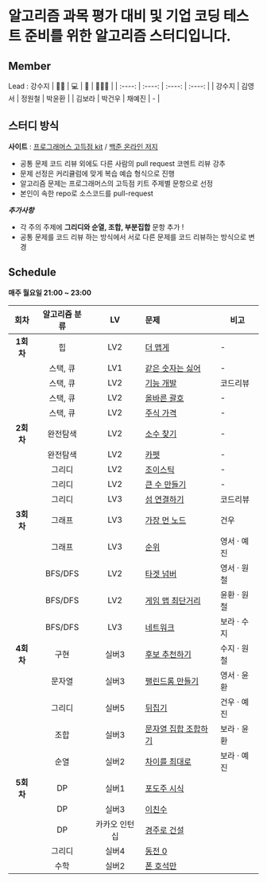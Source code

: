 # 알고리즘 과목 평가 대비 및 기업 코딩 테스트 준비를 위한 알고리즘 스터디입니다.

## Member

Lead : 강수지
| 🤸‍♂️ | 💻 | 📖 | 🤸🏻‍♀️ |
| :----: | :----: | :----: | :----: |
| 강수지 | 김영서 | 정원철 | 박윤환 |
| 김보라 | 박건우 | 채예진 | - |

## 스터디 방식

**사이트** : [프로그래머스 고득점 kit](https://school.programmers.co.kr/learn/challenges?tab=algorithm_practice_kit) /
[백준 온라인 저지](https://www.acmicpc.net/lectures)

-   공통 문제 코드 리뷰 외에도 다른 사람의 pull request 코멘트 리뷰 강추
-   문제 선정은 커리큘럼에 맞게 복습 예습 형식으로 진행
-   알고리즘 문제는 프로그래머스의 고득점 키트 주제별 문항으로 선정
-   본인이 속한 repo로 소스코드를 pull-request

***추가사항***
- 각 주의 주제에 **그리디와 순열, 조합, 부분집합** 문항 추가 !
- 공통 문제를 코드 리뷰 하는 방식에서 서로 다른 문제를 코드 리뷰하는 방식으로 변경

## Schedule

<b>매주 월요일 21:00 ~ 23:00</b>

| 회차  | 알고리즘 분류 | LV  | 문제                                                                                | 비고    |
| :---: | :-----------: | :-: | :---------------------------------------------------------------------------------- | -------- |
| **1회차** |      힙       | LV2 | [더 맵게](https://school.programmers.co.kr/learn/courses/30/lessons/42626)          | -        |
|  |   스택, 큐    | LV1 | [같은 숫자는 싫어](https://school.programmers.co.kr/learn/courses/30/lessons/12906) | -        |
|  |   스택, 큐    | LV2 | [기능 개발](https://school.programmers.co.kr/learn/courses/30/lessons/42586)        | 코드리뷰 |
|  |   스택, 큐    | LV2 | [올바른 괄호](https://school.programmers.co.kr/learn/courses/30/lessons/12909)      | -        |
|  |   스택, 큐    | LV2 | [주식 가격](https://school.programmers.co.kr/learn/courses/30/lessons/42584)        | -        |
| **2회차** |   완전탐색    | LV2 | [소수 찾기](https://school.programmers.co.kr/learn/courses/30/lessons/42839)        | -        |
|  |   완전탐색    | LV2 | [카펫](https://school.programmers.co.kr/learn/courses/30/lessons/42842)             | -        |
|  |   그리디    | LV2 | [조이스틱](https://school.programmers.co.kr/learn/courses/30/lessons/42860)         | -        |
|  |   그리디    | LV2 | [큰 수 만들기](https://school.programmers.co.kr/learn/courses/30/lessons/42883)     | -        |
|  |   그리디    | LV3 | [섬 연결하기](https://school.programmers.co.kr/learn/courses/30/lessons/42861)      | 코드리뷰 |
| **3회차** |   그래프    | LV3 | [가장 먼 노드](https://school.programmers.co.kr/learn/courses/30/lessons/49189)        | 건우        |
|  |   그래프    | LV3 | [순위](https://school.programmers.co.kr/learn/courses/30/lessons/49191)             | 영서 · 예진        |
|  |   BFS/DFS    | LV2 | [타겟 넘버](https://school.programmers.co.kr/learn/courses/30/lessons/43165)         | 영서 · 원철        |
|  |   BFS/DFS    | LV2 | [게임 맵 최단거리](https://school.programmers.co.kr/learn/courses/30/lessons/1844)     | 윤환 · 원철    |
|  |   BFS/DFS    | LV3 | [네트워크](https://school.programmers.co.kr/learn/courses/30/lessons/43162)      | 보라 · 수지 |
| **4회차** | 구현 | 실버3 | [후보 추천하기](https://www.acmicpc.net/problem/1713) | 수지 · 원철 |
| | 문자열 | 실버3 | [팰린드롬 만들기](https://www.acmicpc.net/problem/1213) | 영서 · 윤환 |
| | 그리디 | 실버5 | [뒤집기](https://www.acmicpc.net/problem/1439) | 건우 · 예진 |
| | 조합 | 실버3 | [문자열 집합 조합하기](https://www.acmicpc.net/problem/25328) | 보라 · 윤환 |
| | 순열 | 실버2 | [차이를 최대로](https://www.acmicpc.net/problem/10819) | 보라 · 예진 |
| **5회차**| DP | 실버1 | [포도주 시식](https://www.acmicpc.net/problem/2156) | |
| | DP | 실버3 | [이친수](https://www.acmicpc.net/problem/2193) | |
| | DP | 카카오 인턴십 | [경주로 건설](https://school.programmers.co.kr/learn/courses/30/lessons/67259) | |
| | 그리디 | 실버4 | [동전 0](https://www.acmicpc.net/problem/11047) | |
| | 수학 | 실버2 | [폰 호석만](https://www.acmicpc.net/problem/21275) | |

